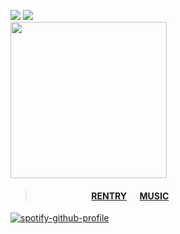 ![](https://komarev.com/ghpvc/?username=massofthefermentingdregs&style=flat-square&color=000000&label=visitors)  ![](https://i.postimg.cc/MH2X6J9s/4d0cb6e7.gif) <br>
<img src="https://68.media.tumblr.com/b8c8a99992e2e2253835d1b7c1404076/tumblr_o3lhieXlsK1ustgzfo1_500.gif" width="250"/>  
 <blockquote>
 <h4> <a href="https://neospring.org/@soul" style="color: white;">CHATBOX</a>⠀⠀<a href="https://rentry.co/lee">RENTRY</a>⠀⠀<a href="https://www.last.fm/user/zygothe">MUSIC</a> </h4>
 </blockquote>
<div id="header" align="left">
 
[![spotify-github-profile](https://spotify-github-profile.kittinanx.com/api/view?uid=elgjykck3q0llbegql1o5o61u&cover_image=true&theme=natemoo-re&show_offline=false&background_color=191515&interchange=false&bar_color=6e6e6e&bar_color_cover=false)](https://github.com/kittinan/spotify-github-profile)
